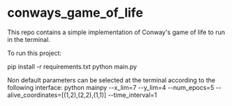 # conways_game_of_life

This repo contains a simple implementation of Conway's game of life to run in the terminal.

To run this project:

pip install -r requirements.txt
python main.py

Non default parameters can be selected at the terminal according to the following interface:
python mainpy --x_lim=7 --y_lim=4 --num_epocs=5 --alive_coordinates=[(1,2),(2,2),(1,1)] --time_interval=1
